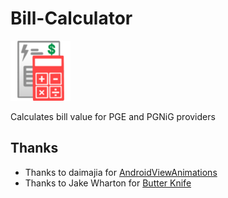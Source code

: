 Bill-Calculator
===============

![Logo](app/src/main/res/drawable-mdpi/billcalc.png)

Calculates bill value for PGE and PGNiG providers

Thanks
------
- Thanks to daimajia for [AndroidViewAnimations](https://github.com/daimajia/AndroidViewAnimations)
- Thanks to Jake Wharton for [Butter Knife](https://github.com/JakeWharton/butterknife)
